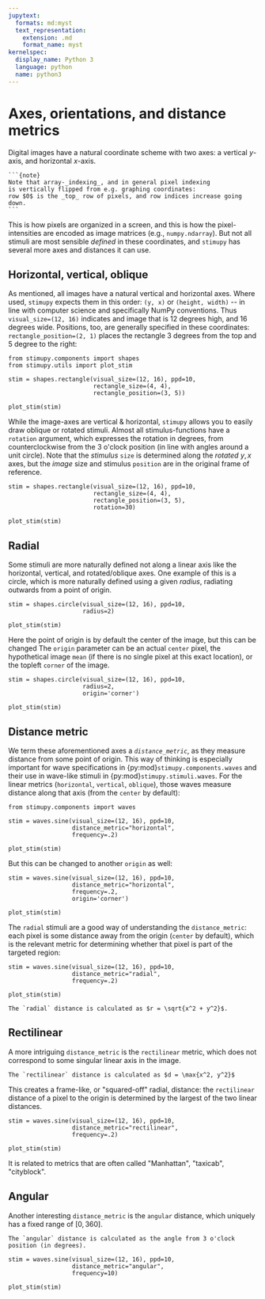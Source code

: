 ```yaml
---
jupytext:
  formats: md:myst
  text_representation:
    extension: .md
    format_name: myst
kernelspec:
  display_name: Python 3
  language: python
  name: python3
---
```

# Axes, orientations, and distance metrics
Digital images have a natural coordinate scheme with two axes:
a vertical $y$-axis, and horizontal $x$-axis.
````{margin}
```{note}
Note that array-_indexing_, and in general pixel indexing
is vertically flipped from e.g. graphing coordinates:
row $0$ is the _top_ row of pixels, and row indices increase going down.
```
````
This is how pixels are organized in a screen,
and this is how the pixel-intensities are encoded as image matrices (e.g., `numpy.ndarray`).
But not all stimuli are most sensible _defined_ in these coordinates,
and `stimupy` has several more axes and distances it can use.

## Horizontal, vertical, oblique
As mentioned, all images have a natural vertical and horizontal axes.
Where used, `stimupy` expects them in this order: `(y, x)` or `(height, width)`
-- in line with computer science and specifically NumPy conventions.
Thus `visual_size=(12, 16)` indicates and image
that is $12$ degrees high, and $16$ degrees wide.
Positions, too, are generally specified in these coordinates:
`rectangle_position=(2, 1)` places the rectangle
$3$ degrees from the top and $5$ degree to the right:
```{code-cell}
from stimupy.components import shapes
from stimupy.utils import plot_stim

stim = shapes.rectangle(visual_size=(12, 16), ppd=10,
                        rectangle_size=(4, 4),
                        rectangle_position=(3, 5))

plot_stim(stim)
```

While the image-axes are vertical & horizontal,
`stimupy` allows you to easily draw oblique or rotated stimuli.
Almost all stimulus-functions have a `rotation` argument,
which expresses the rotation in degrees, from counterclockwise from the 3 o'clock position
(in line with angles around a unit circle).
Note that the _stimulus_ `size` is determined along the _rotated_ $y, x$ axes,
but the _image_ size and stimulus `position` are in the original frame of reference.
```{code-cell}
stim = shapes.rectangle(visual_size=(12, 16), ppd=10,
                        rectangle_size=(4, 4),
                        rectangle_position=(3, 5),
                        rotation=30)

plot_stim(stim)
```

<!-- ## Origin
```{code-cell}
stim = shapes.rectangle(visual_size=(12, 16), ppd=10,
                        rectangle_size=(4, 4),
                        rectangle_position=(3, 5),
                        rotation=30,
                        origin="mean")

plot_stim(stim)
```
-->

## Radial
Some stimuli are more naturally defined not along a linear axis like the horizontal,
vertical, and rotated/oblique axes.
One example of this is a circle,
which is more naturally defined using a given _radius_,
radiating outwards from a point of origin.
```{code-cell}
stim = shapes.circle(visual_size=(12, 16), ppd=10,
                     radius=2)

plot_stim(stim)
```
Here the point of origin is by default the center of the image,
but this can be changed
The `origin` parameter can be an actual `center` pixel,
the hypothetical image `mean` (if there is no single pixel at this exact location),
or the topleft `corner` of the image.
```{code-cell}
stim = shapes.circle(visual_size=(12, 16), ppd=10,
                     radius=2,
                     origin='corner')

plot_stim(stim)
```

## Distance metric
We term these aforementioned axes a _`distance_metric`_,
as they measure distance from some point of origin.
This way of thinking is especially important
for wave specifications in {py:mod}`stimupy.components.waves`
and their use in wave-like stimuli in {py:mod}`stimupy.stimuli.waves`.
For the linear metrics (`horizontal`, `vertical`, `oblique`),
those waves measure distance along that axis (from the `center` by default):
```{code-cell}
from stimupy.components import waves

stim = waves.sine(visual_size=(12, 16), ppd=10,
                  distance_metric="horizontal",
                  frequency=.2)

plot_stim(stim)
```
But this can be changed to another `origin` as well:
```{code-cell}
stim = waves.sine(visual_size=(12, 16), ppd=10,
                  distance_metric="horizontal",
                  frequency=.2,
                  origin='corner')

plot_stim(stim)
```

The `radial` stimuli are a good way of understanding the `distance_metric`:
each pixel is some distance away from the origin (`center` by default),
which is the relevant metric for determining whether that pixel
is part of the targeted region:
```{code-cell}
stim = waves.sine(visual_size=(12, 16), ppd=10,
                  distance_metric="radial",
                  frequency=.2)

plot_stim(stim)
```
```{note}
The `radial` distance is calculated as $r = \sqrt{x^2 + y^2}$.
```
## Rectilinear
A more intriguing `distance_metric` is the `rectilinear` metric,
which does not correspond to some singular linear axis in the image.
```{note}
The `rectilinear` distance is calculated as $d = \max{x^2, y^2}$
```
This creates a frame-like, or "squared-off" radial, distance:
the `rectilinear` distance of a pixel to the origin
is determined by the largest of the two linear distances.
```{code-cell}
stim = waves.sine(visual_size=(12, 16), ppd=10,
                  distance_metric="rectilinear",
                  frequency=.2)

plot_stim(stim)
```
It is related to metrics that are often called "Manhattan", "taxicab", "cityblock".

## Angular
Another interesting `distance_metric` is the `angular` distance,
which uniquely has a fixed range of $[0, 360]$.
```{note}
The `angular` distance is calculated as the angle from 3 o'clock position (in degrees).
```

```{code-cell}
stim = waves.sine(visual_size=(12, 16), ppd=10,
                  distance_metric="angular",
                  frequency=10)

plot_stim(stim)
```

<!-- ## Overview
An overview of all `distance_metrics`, with pixel intensities ranging from $[0, 1]$
along each metric, looks like this:
```{code-cell}
from stimupy.components import image_base



plot_stim(stim)
```
 -->
